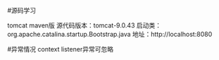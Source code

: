 #源码学习


tomcat maven版
源代码版本：tomcat-9.0.43
启动类：org.apache.catalina.startup.Bootstrap.java
地址：http://localhost:8080

#异常情况
context listener异常可忽略
